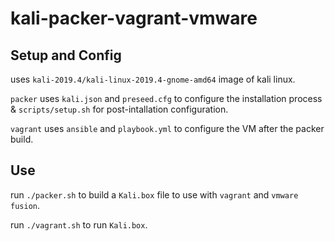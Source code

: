 # kali-packer-vagrant-vmware

## Setup and Config

uses `kali-2019.4/kali-linux-2019.4-gnome-amd64` image of kali linux.

`packer` uses `kali.json` and `preseed.cfg` to configure the installation process & `scripts/setup.sh` for post-intallation configuration.

`vagrant` uses `ansible` and `playbook.yml` to configure the VM after the packer build.

## Use

run `./packer.sh` to build a `Kali.box` file to use with `vagrant` and `vmware fusion`. 

run `./vagrant.sh` to run `Kali.box`. 
